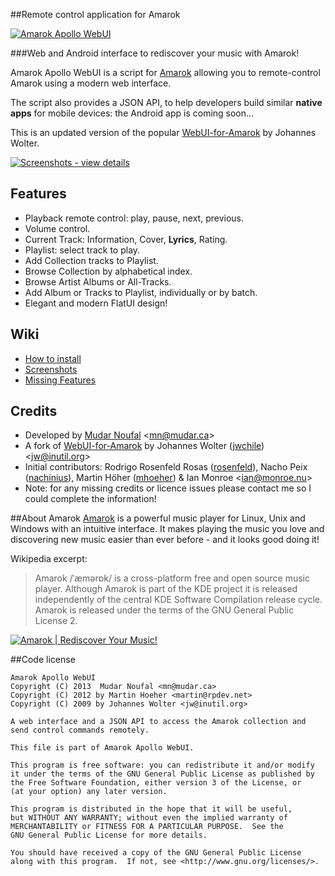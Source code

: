 ##Remote control application for Amarok

[![Amarok Apollo WebUI][img_github]][link_github]

###Web and Android interface to rediscover your music with Amarok!

Amarok Apollo WebUI is a script for [Amarok][link_amarok] allowing you to remote-control Amarok using a modern web interface.

The script also provides a JSON API, to help developers build similar **native apps** for mobile devices: the Android app is coming soon&hellip;

This is an updated version of the popular [WebUI-for-Amarok][link_github_amarok_webui] by Johannes Wolter.

[![Screenshots - view details][img_screenshot_carousel]][link_github_screenshots]

## Features
* Playback remote control: play, pause, next, previous.
* Volume control.
* Current Track: Information, Cover, **Lyrics**, Rating.
* Playlist: select track to play.
* Add Collection tracks to Playlist.
* Browse Collection by alphabetical index.
* Browse Artist Albums or All-Tracks.
* Add Album or Tracks to Playlist, individually or by batch.
* Elegant and modern FlatUI design!

## Wiki
* [How to install][link_github_installation]
* [Screenshots][link_github_screenshots]
* [Missing Features][link_github_missing_features]

## Credits

* Developed by [Mudar Noufal][link_mudar_ca]  &lt;mn@mudar.ca&gt;
* A fork of [WebUI-for-Amarok][link_github_amarok_webui] by Johannes Wolter ([jwchile][link_github_jwchile]) &lt;jw@inutil.org&gt;
* Initial contributors: Rodrigo Rosenfeld Rosas ([rosenfeld][link_github_rosenfeld]), Nacho Peix ([nachinius][link_github_nachinius]), Martin Höher ([mhoeher][link_github_mhoeher]) &amp; Ian Monroe &lt;ian@monroe.nu&gt;
* Note: for any missing credits or licence issues please contact me so I could complete the information!

##About Amarok
[Amarok][link_amarok] is a powerful music player for Linux, Unix and Windows with an intuitive interface. It makes playing the music you love and discovering new music easier than ever before - and it looks good doing it! 

Wikipedia excerpt:

> Amarok /ˈæmərɒk/ is a cross-platform free and open source music player. Although Amarok is part of the KDE project it is released independently of the central KDE Software Compilation release cycle. Amarok is released under the terms of the GNU General Public License 2.

[![Amarok | Rediscover Your Music!][img_logo_amarok]][link_amarok]

##Code license

    Amarok Apollo WebUI
    Copyright (C) 2013  Mudar Noufal <mn@mudar.ca>
    Copyright (C) 2012 by Martin Hoeher <martin@rpdev.net>
    Copyright (C) 2009 by Johannes Wolter <jw@inutil.org>

    A web interface and a JSON API to access the Amarok collection and
    send control commands remotely.

    This file is part of Amarok Apollo WebUI.

    This program is free software: you can redistribute it and/or modify
    it under the terms of the GNU General Public License as published by
    the Free Software Foundation, either version 3 of the License, or
    (at your option) any later version.

    This program is distributed in the hope that it will be useful,
    but WITHOUT ANY WARRANTY; without even the implied warranty of
    MERCHANTABILITY or FITNESS FOR A PARTICULAR PURPOSE.  See the
    GNU General Public License for more details.

    You should have received a copy of the GNU General Public License
    along with this program.  If not, see <http://www.gnu.org/licenses/>.

[img_logo_amarok]: http://www.mudar.ca/amarok-apollo/400px-AmarokLogo.png
[img_github]: http://www.mudar.ca/amarok-apollo/logo-amarok-apollo.png
[img_screenshot_carousel]: http://www.mudar.ca/amarok-apollo/captures-carousel.png
[link_github]: http://github.com/mudar/Amarok-Apollo-WebUI
[link_github_installation]: https://github.com/mudar/Amarok-Apollo-WebUI/wiki/How-to-Install
[link_github_screenshots]: https://github.com/mudar/Amarok-Apollo-WebUI/wiki/Screen-shots
[link_github_missing_features]: https://github.com/mudar/Amarok-Apollo-WebUI/wiki/Missing-Features
[link_github_amarok_webui]: http://github.com/jwchile/WebUI-for-Amarok
[link_github_jwchile]: http://github.com/jwchile
[link_github_rosenfeld]: http://github.com/rosenfeld
[link_github_nachinius]: http://github.com/nachinius
[link_github_mhoeher]: http://github.com/mhoeher
[link_amarok]: http://amarok.kde.org/
[link_mudar_ca]: http://www.mudar.ca/
